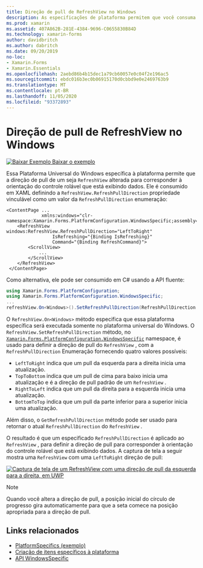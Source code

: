 ```yaml
---
title: Direção de pull de RefreshView no Windows
description: As especificações de plataforma permitem que você consuma a funcionalidade que só está disponível em uma plataforma específica, sem implementar renderizadores ou efeitos personalizados. Este artigo explica como consumir a plataforma Windows específica que permite que a direção de pull de um RefreshView seja alterada.
ms.prod: xamarin
ms.assetid: 407A862B-281E-4384-9696-C0655830B84D
ms.technology: xamarin-forms
author: davidbritch
ms.author: dabritch
ms.date: 09/20/2019
no-loc:
- Xamarin.Forms
- Xamarin.Essentials
ms.openlocfilehash: 2aebd86b4b15dec1a79cb60057e0c04f2e196ac5
ms.sourcegitcommit: ebdc016b3ec0b06915170d0cbbd9e0e2469763b9
ms.translationtype: MT
ms.contentlocale: pt-BR
ms.lasthandoff: 11/05/2020
ms.locfileid: "93372893"
---
```

# <a name="refreshview-pull-direction-on-windows"></a>Direção de pull de RefreshView no Windows

[![Baixar Exemplo](~/media/shared/download.png) Baixar o exemplo](/samples/xamarin/xamarin-forms-samples/userinterface-platformspecifics)

Essa Plataforma Universal do Windows específica à plataforma permite que a direção de pull de um seja `RefreshView` alterada para corresponder à orientação do controle rolável que está exibindo dados. Ele é consumido em XAML definindo a `RefreshView.RefreshPullDirection` propriedade vinculável como um valor da `RefreshPullDirection` enumeração:

```xaml
<ContentPage ...
             xmlns:windows="clr-namespace:Xamarin.Forms.PlatformConfiguration.WindowsSpecific;assembly=Xamarin.Forms.Core">
    <RefreshView windows:RefreshView.RefreshPullDirection="LeftToRight"
                 IsRefreshing="{Binding IsRefreshing}"
                 Command="{Binding RefreshCommand}">
        <ScrollView>
            ...
        </ScrollView>
    </RefreshView>
 </ContentPage>
```

Como alternativa, ele pode ser consumido em C# usando a API fluente:

```csharp
using Xamarin.Forms.PlatformConfiguration;
using Xamarin.Forms.PlatformConfiguration.WindowsSpecific;
...
refreshView.On<Windows>().SetRefreshPullDirection(RefreshPullDirection.LeftToRight);
```

O `RefreshView.On<Windows>` método especifica que essa plataforma específica será executada somente no plataforma universal do Windows. O `RefreshView.SetRefreshPullDirection` método, no [`Xamarin.Forms.PlatformConfiguration.WindowsSpecific`](xref:Xamarin.Forms.PlatformConfiguration.WindowsSpecific) namespace, é usado para definir a direção de pull do `RefreshView` , com a `RefreshPullDirection` Enumeração fornecendo quatro valores possíveis:

- `LeftToRight` indica que um pull da esquerda para a direita inicia uma atualização.
- `TopToBottom` indica que um pull de cima para baixo inicia uma atualização e é a direção de pull padrão de um `RefreshView` .
- `RightToLeft` indica que um pull da direita para a esquerda inicia uma atualização.
- `BottomToTop` indica que um pull da parte inferior para a superior inicia uma atualização.

Além disso, o `GetRefreshPullDirection` método pode ser usado para retornar o atual `RefreshPullDirection` do `RefreshView` .

O resultado é que um especificado `RefreshPullDirection` é aplicado ao `RefreshView` , para definir a direção de pull para corresponder à orientação do controle rolável que está exibindo dados. A captura de tela a seguir mostra uma `RefreshView` com uma `LeftToRight` direção de pull:

[![Captura de tela de um RefreshView com uma direção de pull da esquerda para a direita, em UWP](refreshview-pulldirection-images/refreshview-pulldirection.png "RefreshView com a direção de pull da esquerda para a direita")](refreshview-pulldirection-images/refreshview-pulldirection-large.png#lightbox "RefreshView com a direção de pull da esquerda para a direita")

> [!NOTE]
> Quando você altera a direção de pull, a posição inicial do círculo de progresso gira automaticamente para que a seta comece na posição apropriada para a direção de pull.

## <a name="related-links"></a>Links relacionados

- [PlatformSpecifics (exemplo)](/samples/xamarin/xamarin-forms-samples/userinterface-platformspecifics)
- [Criação de itens específicos à plataforma](~/xamarin-forms/platform/platform-specifics/index.md#creating-platform-specifics)
- [API WindowsSpecific](xref:Xamarin.Forms.PlatformConfiguration.WindowsSpecific)